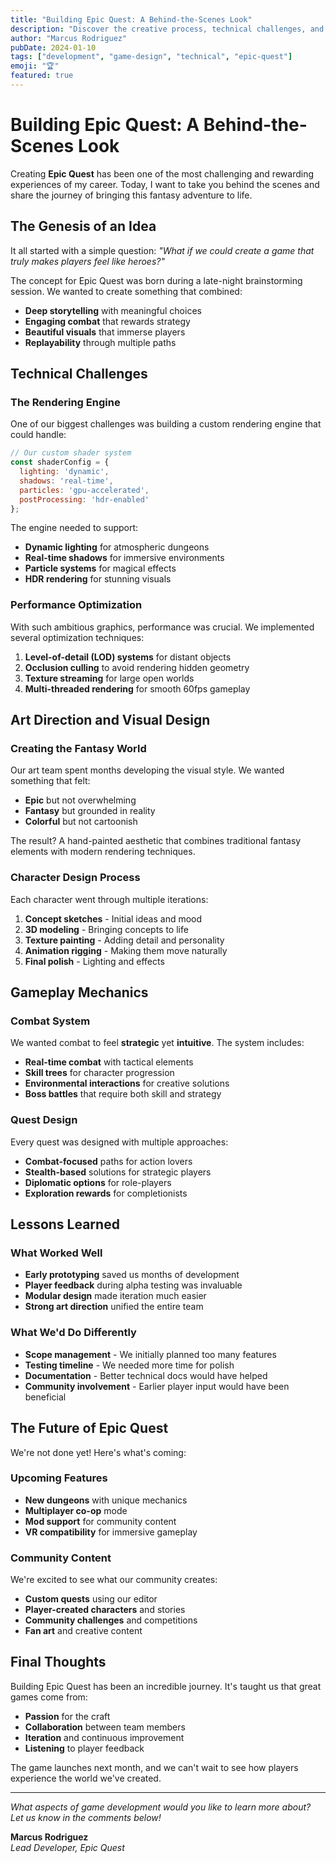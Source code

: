 ```yaml
---
title: "Building Epic Quest: A Behind-the-Scenes Look"
description: "Discover the creative process, technical challenges, and design decisions that went into creating our most ambitious game yet."
author: "Marcus Rodriguez"
pubDate: 2024-01-10
tags: ["development", "game-design", "technical", "epic-quest"]
emoji: "🏆"
featured: true
---
```


# Building Epic Quest: A Behind-the-Scenes Look

Creating **Epic Quest** has been one of the most challenging and rewarding experiences of my career. Today, I want to take you behind the scenes and share the journey of bringing this fantasy adventure to life.

## The Genesis of an Idea

It all started with a simple question: *"What if we could create a game that truly makes players feel like heroes?"*

The concept for Epic Quest was born during a late-night brainstorming session. We wanted to create something that combined:

- **Deep storytelling** with meaningful choices
- **Engaging combat** that rewards strategy
- **Beautiful visuals** that immerse players
- **Replayability** through multiple paths

## Technical Challenges

### The Rendering Engine

One of our biggest challenges was building a custom rendering engine that could handle:

```javascript
// Our custom shader system
const shaderConfig = {
  lighting: 'dynamic',
  shadows: 'real-time',
  particles: 'gpu-accelerated',
  postProcessing: 'hdr-enabled'
};
```

The engine needed to support:
- **Dynamic lighting** for atmospheric dungeons
- **Real-time shadows** for immersive environments  
- **Particle systems** for magical effects
- **HDR rendering** for stunning visuals

### Performance Optimization

With such ambitious graphics, performance was crucial. We implemented several optimization techniques:

1. **Level-of-detail (LOD) systems** for distant objects
2. **Occlusion culling** to avoid rendering hidden geometry
3. **Texture streaming** for large open worlds
4. **Multi-threaded rendering** for smooth 60fps gameplay

## Art Direction and Visual Design

### Creating the Fantasy World

Our art team spent months developing the visual style. We wanted something that felt:

- **Epic** but not overwhelming
- **Fantasy** but grounded in reality
- **Colorful** but not cartoonish

The result? A hand-painted aesthetic that combines traditional fantasy elements with modern rendering techniques.

### Character Design Process

Each character went through multiple iterations:

1. **Concept sketches** - Initial ideas and mood
2. **3D modeling** - Bringing concepts to life
3. **Texture painting** - Adding detail and personality
4. **Animation rigging** - Making them move naturally
5. **Final polish** - Lighting and effects

## Gameplay Mechanics

### Combat System

We wanted combat to feel **strategic** yet **intuitive**. The system includes:

- **Real-time combat** with tactical elements
- **Skill trees** for character progression
- **Environmental interactions** for creative solutions
- **Boss battles** that require both skill and strategy

### Quest Design

Every quest was designed with multiple approaches:

- **Combat-focused** paths for action lovers
- **Stealth-based** solutions for strategic players
- **Diplomatic options** for role-players
- **Exploration rewards** for completionists

## Lessons Learned

### What Worked Well

- **Early prototyping** saved us months of development
- **Player feedback** during alpha testing was invaluable
- **Modular design** made iteration much easier
- **Strong art direction** unified the entire team

### What We'd Do Differently

- **Scope management** - We initially planned too many features
- **Testing timeline** - We needed more time for polish
- **Documentation** - Better technical docs would have helped
- **Community involvement** - Earlier player input would have been beneficial

## The Future of Epic Quest

We're not done yet! Here's what's coming:

### Upcoming Features

- **New dungeons** with unique mechanics
- **Multiplayer co-op** mode
- **Mod support** for community content
- **VR compatibility** for immersive gameplay

### Community Content

We're excited to see what our community creates:

- **Custom quests** using our editor
- **Player-created characters** and stories
- **Community challenges** and competitions
- **Fan art** and creative content

## Final Thoughts

Building Epic Quest has been an incredible journey. It's taught us that great games come from:

- **Passion** for the craft
- **Collaboration** between team members
- **Iteration** and continuous improvement
- **Listening** to player feedback

The game launches next month, and we can't wait to see how players experience the world we've created.

---

*What aspects of game development would you like to learn more about? Let us know in the comments below!*

**Marcus Rodriguez**  
*Lead Developer, Epic Quest*
